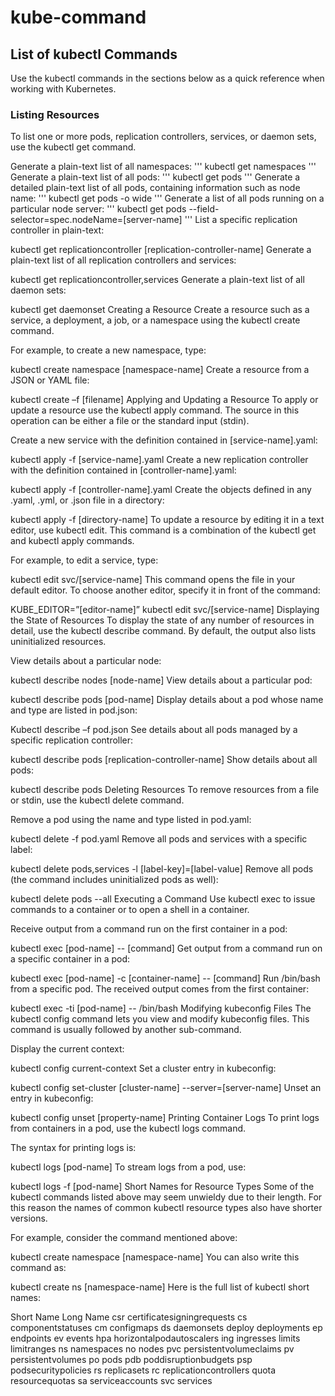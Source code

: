 # kube-command

## List of kubectl Commands
Use the kubectl commands in the sections below as a quick reference when working with Kubernetes.

### Listing Resources
To list one or more pods, replication controllers, services, or daemon sets, use the kubectl get command.

Generate a plain-text list of all namespaces:
'''
kubectl get namespaces
'''
Generate a plain-text list of all pods:
'''
kubectl get pods
'''
Generate a detailed plain-text list of all pods, containing information such as node name:
'''
kubectl get pods -o wide
'''
Generate a list of all pods running on a particular node server:
'''
kubectl get pods --field-selector=spec.nodeName=[server-name]
'''
List a specific replication controller in plain-text:

kubectl get replicationcontroller [replication-controller-name]
Generate a plain-text list of all replication controllers and services:

kubectl get replicationcontroller,services
Generate a plain-text list of all daemon sets:

kubectl get daemonset
Creating a Resource
Create a resource such as a service, a deployment, a job, or a namespace using the kubectl create command.

For example, to create a new namespace, type:

kubectl create namespace [namespace-name]
Create a resource from a JSON or YAML file:

kubectl create –f [filename]
Applying and Updating a Resource
To apply or update a resource use the kubectl apply command. The source in this operation can be either a file or the standard input (stdin).

Create a new service with the definition contained in [service-name].yaml:

kubectl apply -f [service-name].yaml
Create a new replication controller with the definition contained in [controller-name].yaml:

kubectl apply -f [controller-name].yaml
Create the objects defined in any .yaml, .yml, or .json file in a directory:

kubectl apply -f [directory-name]
To update a resource by editing it in a text editor, use kubectl edit. This command is a combination of the kubectl get and kubectl apply commands.

For example, to edit a service, type:

kubectl edit svc/[service-name]
This command opens the file in your default editor. To choose another editor, specify it in front of the command:

KUBE_EDITOR=”[editor-name]” kubectl edit svc/[service-name]
Displaying the State of Resources
To display the state of any number of resources in detail, use the kubectl describe command. By default, the output also lists uninitialized resources.

View details about a particular node:

kubectl describe nodes [node-name]
View details about a particular pod:

kubectl describe pods [pod-name]
Display details about a pod whose name and type are listed in pod.json:

Kubectl describe –f pod.json
See details about all pods managed by a specific replication controller:

kubectl describe pods [replication-controller-name]
Show details about all pods:

kubectl describe pods
Deleting Resources
To remove resources from a file or stdin, use the kubectl delete command.

Remove a pod using the name and type listed in pod.yaml:

kubectl delete -f pod.yaml
Remove all pods and services with a specific label:

kubectl delete pods,services -l [label-key]=[label-value]
Remove all pods (the command includes uninitialized pods as well):

kubectl delete pods --all
Executing a Command
Use kubectl exec to issue commands to a container or to open a shell in a container.

Receive output from a command run on the first container in a pod:

kubectl exec [pod-name] -- [command]
Get output from a command run on a specific container in a pod:

kubectl exec [pod-name] -c [container-name] -- [command]
Run /bin/bash from a specific pod. The received output comes from the first container:

kubectl exec -ti [pod-name] -- /bin/bash
Modifying kubeconfig Files
The kubectl config command lets you view and modify kubeconfig files. This command is usually followed by another sub-command.

Display the current context:

kubectl config current-context
Set a cluster entry in kubeconfig:

kubectl config set-cluster [cluster-name] --server=[server-name]
Unset an entry in kubeconfig:

kubectl config unset [property-name]
Printing Container Logs
To print logs from containers in a pod, use the kubectl logs command.

The syntax for printing logs is:

kubectl logs [pod-name]
To stream logs from a pod, use:

kubectl logs -f [pod-name]
Short Names for Resource Types
Some of the kubectl commands listed above may seem unwieldy due to their length. For this reason the names of common kubectl resource types also have shorter versions.

For example, consider the command mentioned above:

kubectl create namespace [namespace-name]
You can also write this command as:

kubectl create ns [namespace-name]
Here is the full list of kubectl short names:

Short Name	Long Name
csr	certificatesigningrequests
cs	componentstatuses
cm	configmaps
ds	daemonsets
deploy	deployments
ep	endpoints
ev	events
hpa	horizontalpodautoscalers
ing	ingresses
limits	limitranges
ns	namespaces
no	nodes
pvc	persistentvolumeclaims
pv	persistentvolumes
po	pods
pdb	poddisruptionbudgets
psp	podsecuritypolicies
rs	replicasets
rc	replicationcontrollers
quota	resourcequotas
sa	serviceaccounts
svc	services
